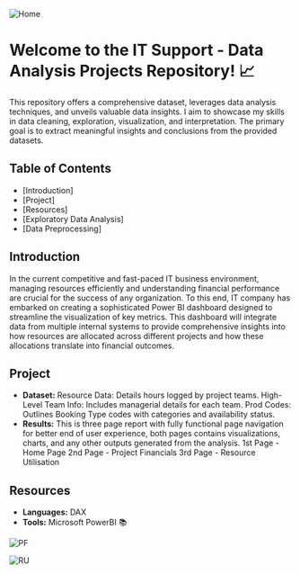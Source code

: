 
![Home](https://github.com/KatarinaOldakowski/IT_Support/assets/128411602/5a450a7c-c201-4bd1-bd43-eccbec8bd92a)


# Welcome to the IT Support - Data Analysis Projects Repository! 📈

This repository offers a comprehensive dataset, leverages data analysis techniques, and unveils valuable data insights. I aim to showcase my skills in data cleaning, exploration, visualization, and interpretation.
The primary goal is to extract meaningful insights and conclusions from the provided datasets.


## Table of Contents
- [Introduction]
- [Project]
- [Resources]
- [Exploratory Data Analysis]
- [Data Preprocessing]


## Introduction

In the current competitive and fast-paced IT business environment, managing resources efficiently and understanding financial performance are crucial for the success of any organization. To this end, IT company has embarked on creating a sophisticated Power BI dashboard designed to streamline the visualization of key metrics. This dashboard will integrate data from multiple internal systems to provide comprehensive insights into how resources are allocated across different projects and how these allocations translate into financial outcomes.

## Project

- **Dataset:**
Resource Data: Details hours logged by project teams.
High-Level Team Info: Includes managerial details for each team.
Prod Codes: Outlines Booking Type codes with categories and availability status.
- **Results:**
This is three page report with fully functional page navigation for better end of user experience, both pages contains visualizations, charts, and any other outputs generated from the analysis.
1st Page - Home Page
2nd Page - Project Financials
3rd Page - Resource Utilisation

## Resources

- **Languages:** DAX
- **Tools:**  Microsoft PowerBI 📚



![PF](https://github.com/KatarinaOldakowski/IT_Support/assets/128411602/f968befe-70e3-4008-86c2-efee648c2c56)







![RU](https://github.com/KatarinaOldakowski/IT_Support/assets/128411602/8d6b348f-5f77-4c36-af2e-e5f46e425d85)
